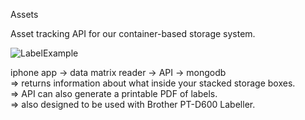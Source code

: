 Assets
  
Asset tracking API for our container-based storage system.
  
![LabelExample](https://github.com/connerkward/AssetTracker/blob/master/API/app/generated-labels/652ba85baf9928aa-6B5E.png?raw=true)
  
iphone app -> data matrix reader -> API  -> mongodb     
=> returns information about what inside your stacked storage boxes.    
=> API can also generate a printable PDF of labels.    
=> also designed to be used with Brother PT-D600 Labeller. 
